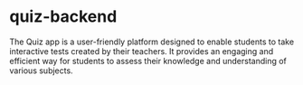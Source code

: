 # quiz-backend
The Quiz app is a user-friendly platform designed to enable students to take interactive tests created by
their teachers. It provides an engaging and efficient way for students to assess their knowledge and
understanding of various subjects.
